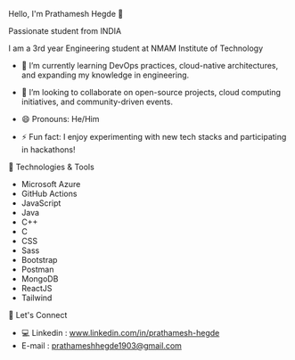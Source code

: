  Hello, I'm Prathamesh Hegde 👋
 
 Passionate student from INDIA

I am a 3rd year Engineering student at NMAM Institute of Technology

- 🌱 I’m currently learning DevOps practices, cloud-native architectures, and expanding my knowledge in engineering.
- 💞️ I’m looking to collaborate on open-source projects, cloud computing initiatives, and community-driven events.

- 😄 Pronouns: He/Him
- ⚡ Fun fact: I enjoy experimenting with new tech stacks and participating in hackathons!

 🔧 Technologies & Tools
- Microsoft Azure
- GitHub Actions
- JavaScript
- Java
- C++
- C
- CSS
- Sass
- Bootstrap
- Postman
- MongoDB
- ReactJS
- Tailwind 

🤝 Let's Connect
- 💻 Linkedin : www.linkedin.com/in/prathamesh-hegde
-  E-mail : prathameshhegde1903@gmail.com


